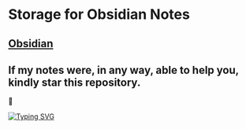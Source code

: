 # Storage for Obsidian Notes
[Obsidian](https://obsidian.md/)
---
## If my notes were, in any way, able to help you, kindly star this repository.
🐲


[![Typing SVG](https://readme-typing-svg.herokuapp.com?font=Roboto&color=%2336BCF7&lines=Obsidian+Notes)](https://git.io/typing-svg)
